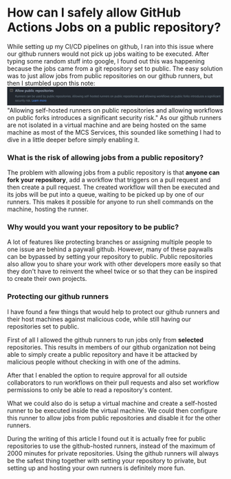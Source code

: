 # How can I safely allow GitHub Actions Jobs on a public repository?
While setting up my CI/CD pipelines on github, I ran into this issue where our github runners would not pick up jobs waiting to be executed. After typing some random stuff into google, I found out this was happening because the jobs came from a git repository set to public. The easy solution was to just allow jobs from public repositories on our github runners, but then I stumbled upon this note:
![](../images/AllowPublicRepoOnRunnerNote.PNG)
"Allowing self-hosted runners on public repositories and allowing workflows on public forks introduces a significant security risk."
As our github runners are not isolated in a virtual machine and are being hosted on the same machine as most of the MCS Services, this sounded like something I had to dive in a little deeper before simply enabling it.

### What is the risk of allowing jobs from a public repository?
The problem with allowing jobs from a public repository is that **anyone can fork your repository**, add a workflow that triggers on a pull request and then create a pull request. The created workflow will then be executed and its jobs will be put into a queue, waiting to be picked up by one of our runners. This makes it possible for anyone to run shell commands on the machine, hosting the runner.

### Why would you want your repository to be public?
A lot of features like protecting branches or assigning multiple people to one issue are behind a paywall github. However, many of these paywalls can be bypassed by setting your repository to public.
Public repositories also allow you to share your work with other developers more easily so that they don't have to reinvent the wheel twice or so that they can be inspired to create their own projects.

### Protecting our github runners
I have found a few things that would help to protect our github runners and their host machines against malicious code, while still having our repositories set to public.

First of all I allowed the github runners to run jobs only from **selected** repositories. This results in members of 
our github organization not being able to simply create a public repository and have it be attacked by malicious people 
without checking in with one of the admins. 

After that I enabled the option to require approval for all outside collaborators to run workflows on their pull requests and also set workflow permissions to only be able to read a repository's content.

What we could also do is setup a virtual machine and create a self-hosted runner to be executed inside the virtual machine. We could then configure this runner to allow jobs from public repositories and disable it for the other runners. 

During the writing of this article I found out it is actually free for public repositories to use the github-hosted runners, instead of the maximum of 2000 minutes for private repositories. Using the github runners will always be the safest thing together with setting your repository to private, but setting up and hosting your own runners is definitely more fun.
